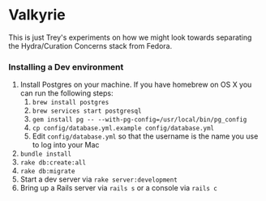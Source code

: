 # Valkyrie

This is just Trey's experiments on how we might look towards separating the
Hydra/Curation Concerns stack from Fedora.

### Installing a Dev environment

1. Install Postgres on your machine.  If you have homebrew on OS X you can run the following steps:
   1. `brew install postgres`
   1. `brew services start postgresql`
   1.  `gem install pg -- --with-pg-config=/usr/local/bin/pg_config`
   1.  `cp config/database.yml.example config/database.yml`
   1.  Edit `config/database.yml` so that the username is the name you use to log into your Mac
1. `bundle install`
1. `rake db:create:all`
1. `rake db:migrate`
1. Start a dev server via `rake server:development`
1. Bring up a Rails server via `rails s` or a console via `rails c`
